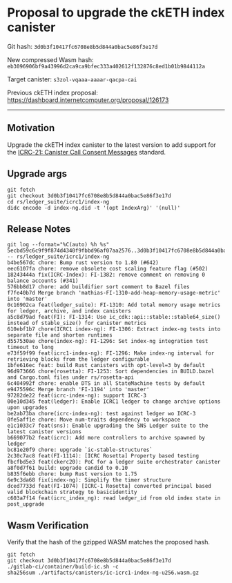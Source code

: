 # Proposal to upgrade the ckETH index canister

Git hash: `3d0b3f10417fc6708e8b5d844a0bac5e86f3e17d`

New compressed Wasm hash: `eb3096906bf9a43996d2ca9ca9bfec333a402612f132876c8ed1b01b9844112a`

Target canister: `s3zol-vqaaa-aaaar-qacpa-cai`

Previous ckETH index proposal: https://dashboard.internetcomputer.org/proposal/126173

---

## Motivation
Upgrade the ckETH index canister to the latest version to add support for the [ICRC-21: Canister Call Consent Messages](https://github.com/dfinity/wg-identity-authentication/blob/fd846030109710cab67d9381485a73db424f2b07/topics/ICRC-21/icrc_21_consent_msg.md) standard.


## Upgrade args

```
git fetch
git checkout 3d0b3f10417fc6708e8b5d844a0bac5e86f3e17d
cd rs/ledger_suite/icrc1/index-ng
didc encode -d index-ng.did -t '(opt IndexArg)' '(null)'
```

## Release Notes

```
git log --format="%C(auto) %h %s" 5ecbd59c6c9f9f874d4340f9fbbd96af07aa2576..3d0b3f10417fc6708e8b5d844a0bac5e86f3e17d -- rs/ledger_suite/icrc1/index-ng
b4be567dc chore: Bump rust version to 1.80 (#642)
eec6107fa chore: remove obsolete cost scaling feature flag (#502)
18243444a fix(ICRC-Index): FI-1382: remove comment on removing 0 balance accounts (#341)
576bb8d17 chore: add buildifier sort comment to Bazel files
f7fe40b7d Merge branch 'mathias-FI-1310-add-heap-memory-usage-metric' into 'master'
0c16902ca feat(ledger_suite): FI-1310: Add total memory usage metrics for ledger, archive, and index canisters
a5c8d79ad feat(FI): FI-1314: Use ic_cdk::api::stable::stable64_size() instead of stable_size() for canister metrics
610ebf1b7 chore(ICRC1 index-ng): FI-1306: Extract index-ng tests into separate file and shorten runtimes
d557530ae chore(index-ng): FI-1296: Set index-ng integration test timeout to long
e73f59f99 feat(icrc1-index-ng): FI-1296: Make index-ng interval for retrieving blocks from the ledger configurable
1bfe616ec feat: build Rust canisters with opt-level=3 by default
96d973666 chore(rosetta): FI-1253: Sort dependencies in BUILD.bazel and Cargo.toml files under rs/rosetta-api
6c404992f chore: enable DTS in all StateMachine tests by default
e9475596c Merge branch 'FI-1194' into 'master'
97282de22 feat(icrc-index-ng): support ICRC-3
00e10d345 feat(ledger): Enable ICRC1 ledger to change archive options upon upgrades
be2ab73ba chore(icrc-index-ng): test against ledger wo ICRC-3
0fe5aff1e chore: Move num-traits dependency to workspace
e1c1033c7 feat(sns): Enable upgrading the SNS Ledger suite to the latest canister versions
b669077b2 feat(icrc): Add more controllers to archive spawned by ledger
bc81e20f9 chore: upgrade `ic-stable-structures`
2c30c7ac8 feat(FI-1114): [ICRC Rosetta] Property based testing
fbcfbd5e3 feat(ckerc20): PoC for a ledger suite orchestrator canister
a8f0d7f61 build: upgrade candid to 0.10
b835f6ebb chore: bump Rust version to 1.75
6e9c3da68 fix(index-ng): Simplify the timer structure
dced7733d feat(FI-1074) [ICRC-1 Rosetta] converted principal based valid blockchain strategy to basicidentity
c603a7f14 feat(icrc_index_ng): read ledger_id from old index state in post_upgrade
 ```

## Wasm Verification

Verify that the hash of the gzipped WASM matches the proposed hash.

```
git fetch
git checkout 3d0b3f10417fc6708e8b5d844a0bac5e86f3e17d
./gitlab-ci/container/build-ic.sh -c
sha256sum ./artifacts/canisters/ic-icrc1-index-ng-u256.wasm.gz
```
